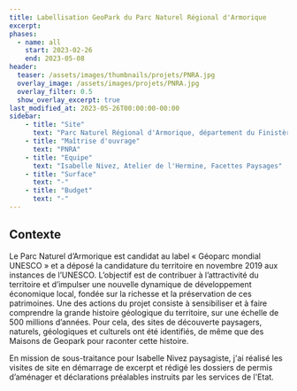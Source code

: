 ```yaml
---
title: Labellisation GeoPark du Parc Naturel Régional d'Armorique
excerpt:
phases:
  - name: all
    start: 2023-02-26
    end: 2023-05-08
header:
  teaser: /assets/images/thumbnails/projets/PNRA.jpg
  overlay_image: /assets/images/projets/PNRA.jpg
  overlay_filter: 0.5
  show_overlay_excerpt: true
last_modified_at: 2023-05-26T00:00:00-00:00
sidebar:
    - title: "Site"
      text: "Parc Naturel Régional d'Armorique, département du Finistère (29)"
    - title: "Maîtrise d'ouvrage"
      text: "PNRA"
    - title: "Equipe"
      text: "Isabelle Nivez, Atelier de l'Hermine, Facettes Paysages"
    - title: "Surface"
      text: "-"
    - title: "Budget"
      text: "-"
---
```

## Contexte 

Le Parc Naturel d’Armorique est candidat au label « Géoparc mondial UNESCO » et a déposé la candidature du territoire en novembre 2019 aux instances de l’UNESCO. L’objectif est de contribuer à l’attractivité du territoire et d’impulser une nouvelle dynamique de développement économique local, fondée sur la richesse et la préservation de ces patrimoines.
Une des actions du projet consiste à sensibiliser et à faire comprendre la grande histoire géologique du territoire, sur une échelle de 500 millions d’années. Pour cela, des sites de découverte paysagers, naturels, géologiques et culturels ont été identifiés, de même que des Maisons de Geopark pour raconter cette histoire.

En mission de sous-traitance pour Isabelle Nivez paysagiste, j'ai réalisé les visites de site en démarrage de excerpt et rédigé les dossiers de permis d’aménager et déclarations préalables instruits par les services de l'Etat.
